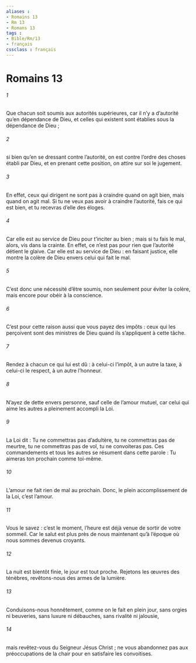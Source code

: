 ```yaml
---
aliases : 
- Romains 13
- Rm 13
- Romans 13
tags : 
- Bible/Rm/13
- français
cssclass : français
---
```


# Romains 13

###### 1
Que chacun soit soumis aux autorités supérieures, car il n’y a d’autorité qu’en dépendance de Dieu, et celles qui existent sont établies sous la dépendance de Dieu ;
###### 2
si bien qu’en se dressant contre l’autorité, on est contre l’ordre des choses établi par Dieu, et en prenant cette position, on attire sur soi le jugement.
###### 3
En effet, ceux qui dirigent ne sont pas à craindre quand on agit bien, mais quand on agit mal. Si tu ne veux pas avoir à craindre l’autorité, fais ce qui est bien, et tu recevras d’elle des éloges.
###### 4
Car elle est au service de Dieu pour t’inciter au bien ; mais si tu fais le mal, alors, vis dans la crainte. En effet, ce n’est pas pour rien que l’autorité détient le glaive. Car elle est au service de Dieu : en faisant justice, elle montre la colère de Dieu envers celui qui fait le mal.
###### 5
C’est donc une nécessité d’être soumis, non seulement pour éviter la colère, mais encore pour obéir à la conscience.
###### 6
C’est pour cette raison aussi que vous payez des impôts : ceux qui les perçoivent sont des ministres de Dieu quand ils s’appliquent à cette tâche.
###### 7
Rendez à chacun ce qui lui est dû : à celui-ci l’impôt, à un autre la taxe, à celui-ci le respect, à un autre l’honneur.
###### 8
N’ayez de dette envers personne, sauf celle de l’amour mutuel, car celui qui aime les autres a pleinement accompli la Loi.
###### 9
La Loi dit : Tu ne commettras pas d’adultère, tu ne commettras pas de meurtre, tu ne commettras pas de vol, tu ne convoiteras pas. Ces commandements et tous les autres se résument dans cette parole : Tu aimeras ton prochain comme toi-même.
###### 10
L’amour ne fait rien de mal au prochain. Donc, le plein accomplissement de la Loi, c’est l’amour.
###### 11
Vous le savez : c’est le moment, l’heure est déjà venue de sortir de votre sommeil. Car le salut est plus près de nous maintenant qu’à l’époque où nous sommes devenus croyants.
###### 12
La nuit est bientôt finie, le jour est tout proche. Rejetons les œuvres des ténèbres, revêtons-nous des armes de la lumière.
###### 13
Conduisons-nous honnêtement, comme on le fait en plein jour, sans orgies ni beuveries, sans luxure ni débauches, sans rivalité ni jalousie,
###### 14
mais revêtez-vous du Seigneur Jésus Christ ; ne vous abandonnez pas aux préoccupations de la chair pour en satisfaire les convoitises.
